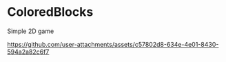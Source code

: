 # ColoredBlocks
 Simple 2D game


https://github.com/user-attachments/assets/c57802d8-634e-4e01-8430-594a2a82c6f7

